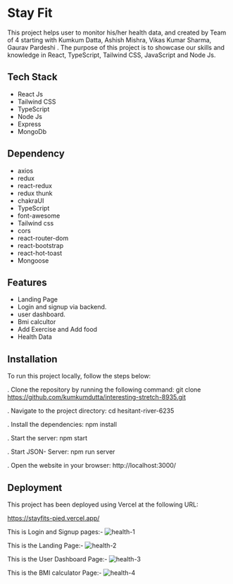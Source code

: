 <h1>Stay Fit</h1>

<p>This project helps user to monitor his/her health data, and created by Team of 4 starting with Kumkum Datta, Ashish Mishra, Vikas Kumar Sharma, Gaurav Pardeshi . The purpose of this project is to showcase our skills and knowledge in React, TypeScript, Tailwind CSS, JavaScript and Node Js.<p>


<h2>Tech Stack</h2>

- React Js
- Tailwind CSS
- TypeScript
- Node Js
- Express
- MongoDb


<h2>Dependency</h2>

- axios
- redux
- react-redux
- redux thunk
- chakraUI
- TypeScript
- font-awesome
- Tailwind css
- cors
- react-router-dom
- react-bootstrap
- react-hot-toast
- Mongoose

<h2>Features</h2>

- Landing Page
- Login and signup via backend.
- user dashboard.
- Bmi calcultor
- Add Exercise and Add food
- Health Data

<h2>Installation</h2>

To run this project locally, follow the steps below:

. Clone the repository by running the following command:
git clone https://github.com/kumkumdutta/interesting-stretch-8935.git

. Navigate to the project directory:
cd hesitant-river-6235

. Install the dependencies:
npm install

. Start the server:
npm start

. Start JSON- Server:
npm run server

. Open the website in your browser:
http://localhost:3000/


<h2>Deployment</h2>

This project has been deployed using Vercel at the following URL:

https://stayfits-pied.vercel.app/


This is Login and Signup pages:-
![health-1](https://github.com/Ashishmishra30/wellbeing-warrior/assets/112754519/d2ddf555-e951-4ab0-b572-30c4284334b9)




This is the Landing Page:-
![health-2](https://github.com/Ashishmishra30/wellbeing-warrior/assets/112754519/db443cc8-4aa4-4543-8d3b-a9949b4fed14)




This is the User Dashboard Page:-
![health-3](https://github.com/Ashishmishra30/wellbeing-warrior/assets/112754519/1ab401b2-aabd-415d-ad82-8ea2bb482b22)




This is the BMI calculator Page:-
![health-4](https://github.com/Ashishmishra30/wellbeing-warrior/assets/112754519/44177366-a3a7-4d10-82d3-c63ab919af68)

